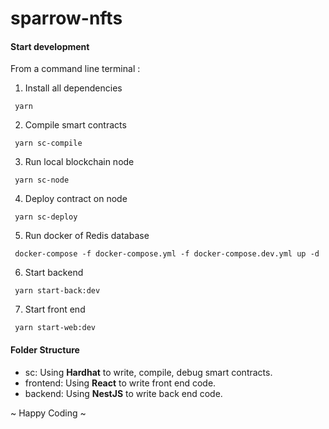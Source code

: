 # sparrow-nfts

#### Start development

From a command line terminal :

1. Install all dependencies
```
 yarn
```
2. Compile smart contracts
```
 yarn sc-compile
```
3. Run local blockchain node 
```
 yarn sc-node
```
4. Deploy contract on node 
```
 yarn sc-deploy
```
5. Run docker of Redis database
```
 docker-compose -f docker-compose.yml -f docker-compose.dev.yml up -d
```
6. Start backend
```
 yarn start-back:dev
```
7. Start front end
```
 yarn start-web:dev
```

#### Folder Structure
- sc: Using **Hardhat** to write, compile, debug smart contracts.
- frontend: Using **React** to write front end code.
- backend: Using **NestJS** to write back end code.

~ Happy Coding ~
